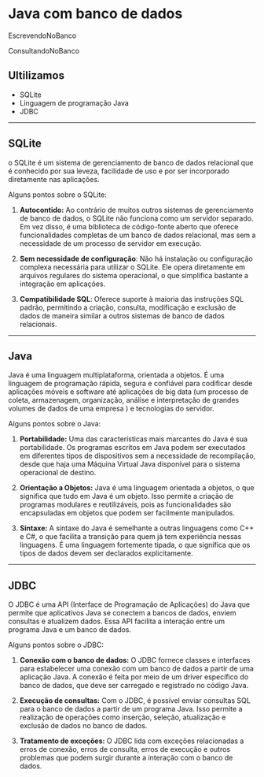 # Java com banco de dados 

EscrevendoNoBanco

ConsultandoNoBanco
## Ultilizamos 

- SQLite
- Linguagem de programação Java
- JDBC

----
## SQLite

o SQLite é um sistema de gerenciamento de banco de dados relacional que é conhecido por sua leveza, facilidade de uso e por ser incorporado diretamente nas aplicações.

Alguns pontos sobre o SQLite:

1. __Autocontido:__ Ao contrário de muitos outros sistemas de gerenciamento de banco de dados, o SQLite não funciona como um servidor separado. Em vez disso, é uma biblioteca de código-fonte aberto que oferece funcionalidades completas de um banco de dados relacional, mas sem a necessidade de um processo de servidor em execução.

2. __Sem necessidade de configuração__: Não há instalação ou configuração complexa necessária para utilizar o SQLite. Ele opera diretamente em arquivos regulares do sistema operacional, o que simplifica bastante a integração em aplicações.

3. __Compatibilidade SQL__: Oferece suporte à maioria das instruções SQL padrão, permitindo a criação, consulta, modificação e exclusão de dados de maneira similar a outros sistemas de banco de dados relacionais.

----
## Java

Java é uma linguagem multiplataforma, orientada a objetos. É uma linguagem de programação rápida, segura e confiável para codificar desde aplicações móveis e software  até aplicações de big data (um processo de coleta, armazenagem, organização, análise e interpretação de grandes volumes de dados de uma empresa ) e tecnologias do servidor.

Alguns pontos sobre o Java:

1. __Portabilidade:__ Uma das características mais marcantes do Java é sua portabilidade. Os programas escritos em Java podem ser executados em diferentes tipos de dispositivos sem a necessidade de recompilação, desde que haja uma Máquina Virtual Java disponível para o sistema operacional de destino.

2. __Orientação a Objetos:__ Java é uma linguagem orientada a objetos, o que significa que tudo em Java é um objeto. Isso permite a criação de programas modulares e reutilizáveis, pois as funcionalidades são encapsuladas em objetos que podem ser facilmente manipulados.

3. __Sintaxe:__ A sintaxe do Java é semelhante a outras linguagens como C++ e C#, o que facilita a transição para quem já tem experiência nessas linguagens. É uma linguagem fortemente tipada, o que significa que os tipos de dados devem ser declarados explicitamente.

----
## JDBC

O JDBC é uma API (Interface de Programação de Aplicações) do Java que permite que aplicativos Java se conectem a bancos de dados, enviem consultas e atualizem dados. Essa API facilita a interação entre um programa Java e um banco de dados.

Alguns pontos sobre o JDBC:

1. __Conexão com o banco de dados:__ O JDBC fornece classes e interfaces para estabelecer uma conexão com um banco de dados a partir de uma aplicação Java. A conexão é feita por meio de um driver específico do banco de dados, que deve ser carregado e registrado no código Java.

2. __Execução de consultas:__ Com o JDBC, é possível enviar consultas SQL para o banco de dados a partir de um programa Java. Isso permite a realização de operações como inserção, seleção, atualização e exclusão de dados no banco de dados.

3. __Tratamento de exceções:__ O JDBC lida com exceções relacionadas a erros de conexão, erros de consulta, erros de execução e outros problemas que podem surgir durante a interação com o banco de dados.
